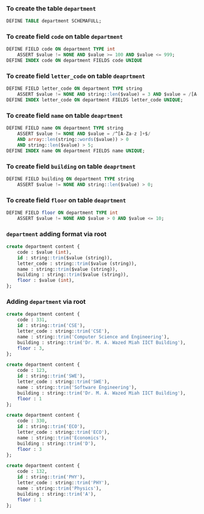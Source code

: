 ### To create the table `department`
```sql
DEFINE TABLE department SCHEMAFULL;
```

### To create field `code` on table `department`
```sql
DEFINE FIELD code ON department TYPE int 
    ASSERT $value != NONE AND $value >= 100 AND $value <= 999;
DEFINE INDEX code ON department FIELDS code UNIQUE
```
### To create field `letter_code` on table `deaprtment`
```sql
DEFINE FIELD letter_code ON department TYPE string 
    ASSERT $value != NONE AND string::len($value) = 3 AND $value = /[A-Z]{3}/;
DEFINE INDEX letter_code ON department FIELDS letter_code UNIQUE;
```
### To create field `name` on table `deaprtment`
```sql
DEFINE FIELD name ON department TYPE string 
    ASSERT $value != NONE AND $value = /^[A-Za-z ]+$/ 
    AND array::len(string::words($value)) > 0
    AND string::len($value) > 5;
DEFINE INDEX name ON department FIELDS name UNIQUE;
```
### To create field `building` on table `deaprtment`
```sql
DEFINE FIELD building ON department TYPE string 
    ASSERT $value != NONE AND string::len($value) > 0;
```

### To create field `floor` on table `deaprtment`
```sql
DEFINE FIELD floor ON department TYPE int 
    ASSERT $value != NONE AND $value > 0 AND $value <= 10;
```
### `department` adding format via root
```sql
create department content {
    code : $value (int),
    id : string::trim($value (string)),
    letter_code : string::trim($value (string)),
    name : string::trim($value (string)),
    building : string::trim($value (string)),
    floor : $value (int),
};
```

### Adding `department` via root

```sql
create department content {
    code : 331,
    id : string::trim('CSE'),
    letter_code : string::trim('CSE'),
    name : string::trim('Computer Science and Engineering'),
    building : string::trim('Dr. M. A. Wazed Miah IICT Building'),
    floor : 3,
};

create department content {
    code : 123,
    id : string::trim('SWE'),
    letter_code : string::trim('SWE'),
    name : string::trim('Software Engineering'),
    building : string::trim('Dr. M. A. Wazed Miah IICT Building'),
    floor : 1
};

create department content {
    code : 330,
    id : string::trim('ECO'),
    letter_code : string::trim('ECO'),
    name : string::trim('Economics'),
    building : string::trim('D'),
    floor : 3
};

create department content {
    code : 132,
    id : string::trim('PHY'),
    letter_code : string::trim('PHY'),
    name : string::trim('Physics'),
    building : string::trim('A'),
    floor : 1
};
```


### 